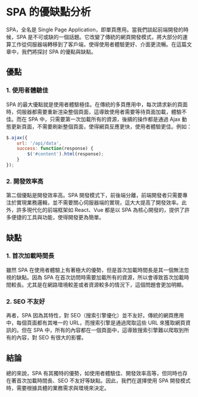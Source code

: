 # SPA 的優缺點分析

SPA，全名是 Single Page Application，即單頁應用。當我們談起前端開發的時候，SPA 是不可或缺的一個話題。它改變了傳統的網頁開發模式，將大部分的運算工作從伺服器端轉移到了客戶端，使得使用者體驗更好、介面更流暢。在這篇文章中，我們將探討 SPA 的優點與缺點。

## 優點

### 1. 使用者體驗佳

SPA 的最大優點就是使用者體驗極佳。在傳統的多頁應用中，每次請求新的頁面時，伺服器都需要重新渲染整個頁面，這導致使用者需要等待頁面加載，體驗不佳。而在 SPA 中，只需要第一次加載所有的資源，後續的操作都是通過 Ajax 動態更新頁面，不需要刷新整個頁面，使得網頁反應更快，使用者體驗更佳。例如：

```javascript
$.ajax({
    url: '/api/data',
    success: function(response) {
        $('#content').html(response);
    }
});
```

### 2. 開發效率高

第二個優點是開發效率高。SPA 開發模式下，前後端分離，前端開發者只需要專注於實現業務邏輯，並不需要關心伺服器端的實現，這大大提高了開發效率。此外，許多現代化的前端框架如 React、Vue 都是以 SPA 為核心開發的，提供了許多便捷的工具與功能，使得開發更為簡單。

## 缺點

### 1. 首次加載時間長

雖然 SPA 在使用者體驗上有著極大的優勢，但是首次加載時間長是其一個無法忽視的缺點。因為 SPA 在首次訪問時需要加載所有的資源，所以會導致首次加載時間較長。尤其是在網路環境較差或者資源較多的情況下，這個問題會更加明顯。

### 2. SEO 不友好

再者，SPA 因為其特性，對 SEO（搜索引擎優化）並不友好。傳統的網頁應用中，每個頁面都有其唯一的 URL，而搜索引擎是通過爬取這些 URL 來獲取網頁資訊的。但在 SPA 中，所有的內容都在一個頁面中，這導致搜索引擎難以爬取到所有的內容，對 SEO 有很大的影響。

## 結論

總的來說，SPA 有其獨特的優勢，如使用者體驗佳、開發效率高等，但同時也存在著首次加載時間長、SEO 不友好等缺點。因此，我們在選擇使用 SPA 開發模式時，需要根據具體的業務需求與環境來決定。